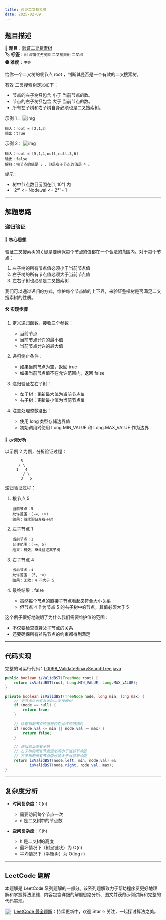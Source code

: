 ```yaml
---
title: 验证二叉搜索树
date: 2025-02-09
---
```


## 题目描述

**🔗 题目**：[验证二叉搜索树](https://leetcode.cn/problems/validate-binary-search-tree/)  
**🏷️ 标签**：`树` `深度优先搜索` `二叉搜索树` `二叉树`  
**🟡 难度**：`中等`  

给你一个二叉树的根节点 root ，判断其是否是一个有效的二叉搜索树。

有效 二叉搜索树定义如下：
- 节点的左子树只包含 小于 当前节点的数。
- 节点的右子树只包含 大于 当前节点的数。
- 所有左子树和右子树自身必须也是二叉搜索树。

示例 1：
![img](https://assets.leetcode.com/uploads/2020/12/01/tree1.jpg)
```
输入：root = [2,1,3]
输出：true
```

示例 2：
![img](https://assets.leetcode.com/uploads/2020/12/01/tree2.jpg)
```
输入：root = [5,1,4,null,null,3,6]
输出：false
解释：根节点的值是 5 ，但是右子节点的值是 4 。
```

提示：
- 树中节点数目范围在[1, 10⁴] 内
- -2³¹ <= Node.val <= 2³¹ - 1

---

## 解题思路
### 递归验证

#### 📝 核心思想
验证二叉搜索树的关键是要确保每个节点的值都在一个合法的范围内。对于每个节点：
1. 左子树的所有节点值必须小于当前节点值
2. 右子树的所有节点值必须大于当前节点值
3. 左右子树也必须是二叉搜索树

我们可以通过递归的方式，维护每个节点值的上下界，来验证整棵树是否满足二叉搜索树的性质。

#### 🛠️ 实现步骤
1. 定义递归函数，接收三个参数：
   - 当前节点
   - 当前节点允许的最小值
   - 当前节点允许的最大值

2. 递归终止条件：
   - 如果当前节点为空，返回 true
   - 如果当前节点值不在允许范围内，返回 false

3. 递归验证左右子树：
   - 左子树：更新最大值为当前节点值
   - 右子树：更新最小值为当前节点值

4. 注意处理整数溢出：
   - 使用 long 类型存储边界值
   - 初始调用时使用 Long.MIN_VALUE 和 Long.MAX_VALUE 作为边界

#### 🧩 示例分析
以示例 2 为例，分析验证过程：
```
       5
      / \
     1   4
        / \
       3   6
```

递归验证过程：

1. 根节点 5
   ```
   当前节点：5
   允许范围：(-∞, +∞)
   结果：继续验证左右子树
   ```

2. 左子节点 1
   ```
   当前节点：1
   允许范围：(-∞, 5)
   结果：有效，继续验证其子树
   ```

3. 右子节点 4
   ```
   当前节点：4
   允许范围：(5, +∞)
   结果：无效！4 不大于 5
   ```

4. 最终结果：false
   - 虽然每个节点的直接子节点看起来符合大小关系
   - 但节点 4 作为节点 5 的右子树中的节点，其值必须大于 5

这个例子很好地说明了为什么我们需要维护值的范围：
- 不仅要检查直接父子节点的关系
- 还要确保所有祖先节点的约束都得到满足

---

## 代码实现

完整的可运行代码：[L0098_ValidateBinarySearchTree.java](../src/main/java/L0098_ValidateBinarySearchTree.java)

```java
public boolean isValidBST(TreeNode root) {
    return isValidBST(root, Long.MIN_VALUE, Long.MAX_VALUE);
}

private boolean isValidBST(TreeNode node, long min, long max) {
    // 空节点认为是有效的二叉搜索树
    if (node == null) {
        return true;
    }
    
    // 检查当前节点的值是否在允许的范围内
    if (node.val <= min || node.val >= max) {
        return false;
    }
    
    // 递归验证左右子树
    // 左子树的所有节点值必须小于当前节点值
    // 右子树的所有节点值必须大于当前节点值
    return isValidBST(node.left, min, node.val) && 
           isValidBST(node.right, node.val, max);
}
```

---

## 复杂度分析

- **时间复杂度**：O(n)
  - 需要访问每个节点一次
  - n 是二叉树中的节点数

- **空间复杂度**：O(h)
  - h 是二叉树的高度
  - 最坏情况下（树呈链状）为 O(n)
  - 平均情况下（平衡树）为 O(log n)

---

## LeetCode 题解

本题解是 LeetCode 系列题解的一部分。该系列题解致力于帮助程序员更好地理解和掌握算法思维，内容包含详细的解题思路分析、图文并茂的示例讲解和完整的代码实现。

<img src="https://github.githubassets.com/images/modules/logos_page/GitHub-Mark.png" alt="GitHub" width="20" style="vertical-align: middle; margin-right: 5px"> [LeetCode 最全题解](https://github.com/LjyYano/LeetCode)：持续更新中，欢迎 Star ⭐️ 关注，一起探讨算法之美。 